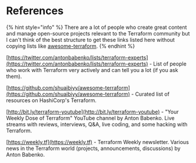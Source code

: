 # References

{% hint style="info" %}
There are a lot of people who create great content and manage open-source projects relevant to the Terraform community but I can't think of the best structure to get these links listed here without copying lists like [awesome-terraform](https://github.com/shuaibiyy/awesome-terraform).
{% endhint %}

[https://twitter.com/antonbabenko/lists/terraform-experts](https://twitter.com/antonbabenko/lists/terraform-experts) - List of people who work with Terraform very actively and can tell you a lot (if you ask them).

[https://github.com/shuaibiyy/awesome-terraform](https://github.com/shuaibiyy/awesome-terraform) - Curated list of resources on HashiCorp's Terraform.

[http://bit.ly/terraform-youtube](http://bit.ly/terraform-youtube) - "Your Weekly Dose of Terraform" YouTube channel by Anton Babenko. Live streams with reviews, interviews, Q\&A, live coding, and some hacking with Terraform.

[https://weekly.tf](https://weekly.tf) - Terraform Weekly newsletter. Various news in the Terraform world (projects, announcements, discussions) by Anton Babenko.




